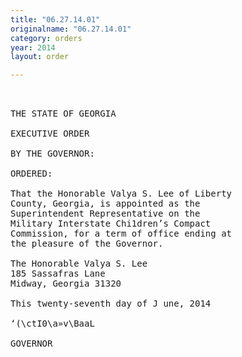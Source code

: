 ```yaml
---
title: "06.27.14.01"
originalname: "06.27.14.01"
category: orders
year: 2014
layout: order

---
```

<pre>
 

THE STATE OF GEORGIA

EXECUTIVE ORDER

BY THE GOVERNOR:

ORDERED:

That the Honorable Valya S. Lee of Liberty
County, Georgia, is appointed as the
Superintendent Representative on the
Military Interstate Chi1dren’s Compact
Commission, for a term of office ending at
the pleasure of the Governor.

The Honorable Valya S. Lee
185 Sassafras Lane
Midway, Georgia 31320

This twenty-seventh day of J une, 2014

‘(\ctI0\a»v\BaaL

GOVERNOR

</pre>
